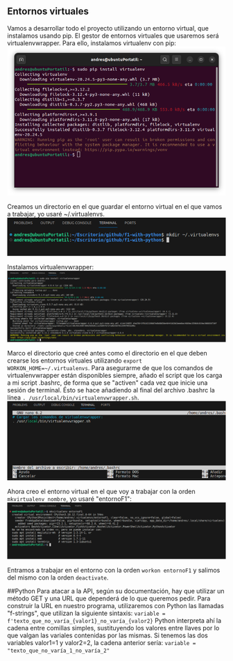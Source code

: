 ## Entornos virtuales
Vamos a desarrollar todo el proyecto utilizando un entorno virtual, que instalamos usando pip. El gestor de entornos virtuales que usaremos será virtualenvwrapper.
Para ello, instalamos virtualenv con pip:
![Captura: instalando virtualenv](./assets/Instalando%20virtualenv.png)

Creamos un directorio en el que guardar el entorno virtual en el que vamos a trabajar, yo usaré ~/.virtualenvs.
![Captura: creación del directorio para entornos virtuales](./assets/Creacion%20directorio%20entornos%20virtuales.png)

Instalamos virtualenvwrapper:
![Captura: instalando virtualenvwrapper](./assets/Instalando%20virtualenvwrapper.png)

Marco el directorio que creé antes como el directorio en el que deben crearse los entornos virtuales utilizando `export WORKON_HOME=~/.virtualenvs`.
Para asegurarme de que los comandos de virtualenvwrapper están disponibles siempre, añado el script que los carga a mi script .bashrc, de forma que se "activen" cada vez que inicie una sesión de terminal. Ésto se hace añadiendo al final del archivo .bashrc la línea `. /usr/local/bin/virtualenvwrapper.sh`.
![Captura: cargando los comandos de virtualenvwrapper cada vez que se inicie una sesión de terminal](./assets/Cargar%20virtualenvwrapper%20en%20bashrc.png)

Ahora creo el entorno virtual en el que voy a trabajar con la orden `mkvirtualenv nombre`, yo usaré "entornoF1":
![Captura: creando entorno virtual](./assets/Creando%20virtual%20env.png)

Entramos a trabajar en el entorno con la orden `workon entornoF1` y salimos del mismo con la orden `deactivate`.

##Python
Para atacar a la API, según su documentación, hay que utilizar un método GET y una URL que dependerá de lo que queremos pedir. Para construir la URL en nuestro programa, utilizaremos con Python las llamadas "f-strings", que utilizan la siguiente sintaxis:
`variable = f'texto_que_no_varía_{valor1}_no_varía_{valor2}`
Python interpreta ahí la cadena entre comillas simples, sustituyendo los valores entre llaves por lo que valgan las variales contenidas por las mismas. Si tenemos las dos variables valor1=1 y valor2=2, la cadena anterior sería:
`variable = "texto_que_no_varía_1_no_varía_2"`